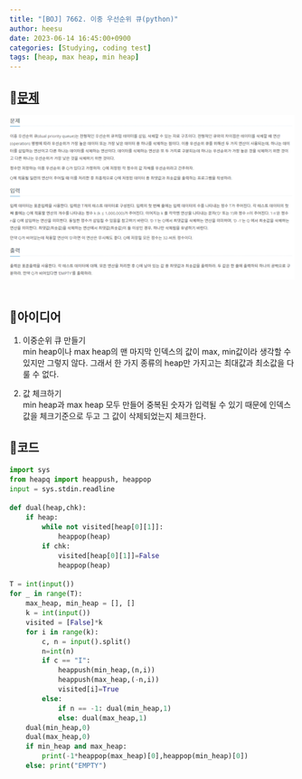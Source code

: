 ```yaml
---
title: "[BOJ] 7662. 이중 우선순위 큐(python)"
author: heesu
date: 2023-06-14 16:45:00+0900
categories: [Studying, coding test]
tags: [heap, max heap, min heap]
---
```

## 📌[문제](https://www.acmicpc.net/problem/7662)
![Alt text](https://raw.githubusercontent.com/skagmltn7/practice_coding_test/06340eb2a37088c1d34ac3c95232450db570ecdb/BOJ/img/problem_7662.PNG)
<br><br>

## 💪아이디어<br>
1. 이중순위 큐 만들기<br>
min heap이나 max heap의 맨 마지막 인덱스의 값이 max, min값이라 생각할 수 있지만 그렇지 않다. 그래서 한 가지 종류의 heap만 가지고는 최대값과 최소값을 다룰 수 없다. <br>

2. 값 체크하기<br>
min heap과 max heap 모두 만들어 중복된 숫자가 입력될 수 있기 때문에 인덱스값을 체크기준으로 두고 그 값이 삭제되었는지 체크한다. <br>

## 🥂코드

```python
import sys
from heapq import heappush, heappop
input = sys.stdin.readline

def dual(heap,chk):
    if heap:
        while not visited[heap[0][1]]:
            heappop(heap)
        if chk:
            visited[heap[0][1]]=False
            heappop(heap)

T = int(input())
for _ in range(T):
    max_heap, min_heap = [], []
    k = int(input())
    visited = [False]*k 
    for i in range(k):
        c, n = input().split()
        n=int(n)
        if c == "I": 
            heappush(min_heap,(n,i))
            heappush(max_heap,(-n,i))
            visited[i]=True
        else:
            if n == -1: dual(min_heap,1)
            else: dual(max_heap,1)
    dual(min_heap,0)
    dual(max_heap,0)
    if min_heap and max_heap: 
        print(-1*heappop(max_heap)[0],heappop(min_heap)[0])
    else: print("EMPTY")
```